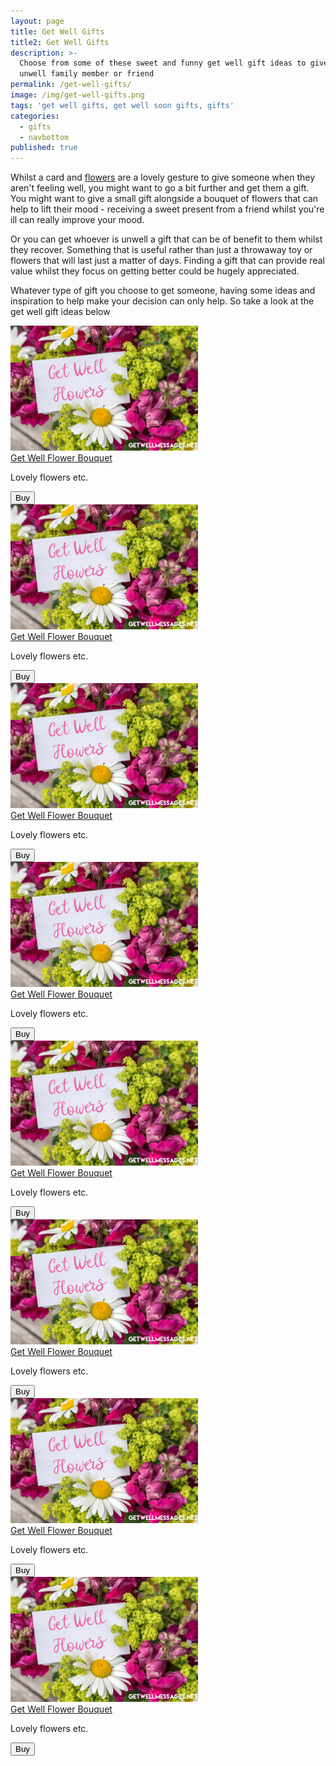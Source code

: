 ```yaml
---
layout: page
title: Get Well Gifts
title2: Get Well Gifts
description: >-
  Choose from some of these sweet and funny get well gift ideas to give to an
  unwell family member or friend
permalink: /get-well-gifts/
image: /img/get-well-gifts.png
tags: 'get well gifts, get well soon gifts, gifts'
categories:
  - gifts
  - navbottom
published: true
---
```


<p>
Whilst a card and <a href="/get-well-flowers/">flowers</a> are a lovely gesture to give someone when they aren't feeling well, you might want to go a bit further and get them a gift. You might want to give a small gift alongside a bouquet of flowers that can help to lift their mood - receiving a sweet present from a friend whilst you're ill can really improve your mood.
</p>

<p>
Or you can get whoever is unwell a gift that can be of benefit to them whilst they recover. Something that is useful rather than just a throwaway toy or flowers that will last just a matter of days. Finding a gift that can provide real value whilst they focus on getting better could be hugely appreciated.
</p>

<p>
Whatever type of gift you choose to get someone, having some ideas and inspiration to help make your decision can only help. So take a look at the get well gift ideas below  
</p>

<div class="product-cta-box">
<img src="/img/get-well-flowers-300x200.png" alt="" />
<div class="product-cta-heading">
<a href="https://www.amazon.com"> Get Well Flower Bouquet</a>
</div>
<p>Lovely flowers etc.</p>
<div class="product-cta-button-centre"><a href="'https://www.amazon.com"><button type="button" class="product-cta-button">Buy</button></a>
</div>
</div>


<div class="product-cta-box">
<img src="/img/get-well-flowers-300x200.png" alt="" />
<div class="product-cta-heading">
<a href=""> Get Well Flower Bouquet</a>
</div>
<p>Lovely flowers etc.</p>
<div class="product-cta-button-centre"><a href="'"><button type="button" class="product-cta-button">Buy</button></a>
</div>
</div>


<div class="product-cta-box">
<img src="/img/get-well-flowers-300x200.png" alt="" />
<div class="product-cta-heading">
<a href=""> Get Well Flower Bouquet</a>
</div>
<p>Lovely flowers etc.</p>
<div class="product-cta-button-centre"><a href="'"><button type="button" class="product-cta-button">Buy</button></a>
</div>
</div>


<div class="product-cta-box">
<img src="/img/get-well-flowers-300x200.png" alt="" />
<div class="product-cta-heading">
<a href=""> Get Well Flower Bouquet</a>
</div>
<p>Lovely flowers etc.</p>
<div class="product-cta-button-centre"><a href="'"><button type="button" class="product-cta-button">Buy</button></a>
</div>
</div>


<div class="product-cta-box">
<img src="/img/get-well-flowers-300x200.png" alt="" />
<div class="product-cta-heading">
<a href=""> Get Well Flower Bouquet</a>
</div>
<p>Lovely flowers etc.</p>
<div class="product-cta-button-centre"><a href="'"><button type="button" class="product-cta-button">Buy</button></a>
</div>
</div>


<div class="product-cta-box">
<img src="/img/get-well-flowers-300x200.png" alt="" />
<div class="product-cta-heading">
<a href=""> Get Well Flower Bouquet</a>
</div>
<p>Lovely flowers etc.</p>
<div class="product-cta-button-centre"><a href="'"><button type="button" class="product-cta-button">Buy</button></a>
</div>
</div>


<div class="product-cta-box">
<img src="/img/get-well-flowers-300x200.png" alt="" />
<div class="product-cta-heading">
<a href=""> Get Well Flower Bouquet</a>
</div>
<p>Lovely flowers etc.</p>
<div class="product-cta-button-centre"><a href="'"><button type="button" class="product-cta-button">Buy</button></a>
</div>
</div>


<div class="product-cta-box">
<img src="/img/get-well-flowers-300x200.png" alt="" />
<div class="product-cta-heading">
<a href=""> Get Well Flower Bouquet</a>
</div>
<p>Lovely flowers etc.</p>
<div class="product-cta-button-centre"><a href="'"><button type="button" class="product-cta-button">Buy</button></a>
</div>
</div>
